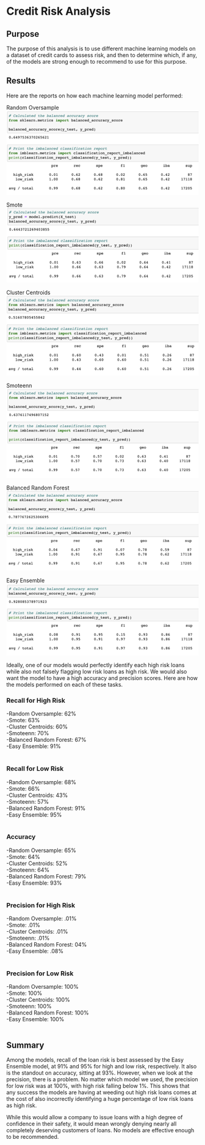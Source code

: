 # Credit Risk Analysis

## Purpose
The purpose of this analysis is to use different machine learning models on a dataset of credit cards to assess risk, and then to determine which, if any, of the models are strong enough to recommend to use for this purpose.

## Results

Here are the reports on how each machine learning model performed:

Random Oversample
![image](https://github.com/PirateSuit/Credit_Risk_Analysis/blob/main/images/random_oversample.png)

Smote
![image](https://github.com/PirateSuit/Credit_Risk_Analysis/blob/main/images/smote.png)

Cluster Centroids
![image](https://github.com/PirateSuit/Credit_Risk_Analysis/blob/main/images/cluster_centroids.png)

Smoteenn
![image](https://github.com/PirateSuit/Credit_Risk_Analysis/blob/main/images/smoteenn.png)

Balanced Random Forest
![image](https://github.com/PirateSuit/Credit_Risk_Analysis/blob/main/images/balanced_random_forest.png)

Easy Ensemble
![image](https://github.com/PirateSuit/Credit_Risk_Analysis/blob/main/images/easy_ensemble.png)

Ideally, one of our models would perfectly identify each high risk loans while also not falsely flagging low risk loans as high risk. We would also want the model to have a high accuracy and precision scores. Here are how the models performed on each of these tasks.

### Recall for High Risk
-Random Oversample: 62%<br>
-Smote: 63%<br>
-Cluster Centroids: 60%<br>
-Smoteenn: 70%<br>
-Balanced Random Forest: 67%<br>
-Easy Ensemble: 91%<br><br>

### Recall for Low Risk
-Random Oversample: 68%<br>
-Smote: 66%<br>
-Cluster Centroids: 43%<br>
-Smoteenn: 57%<br>
-Balanced Random Forest: 91%<br>
-Easy Ensemble: 95%<br><br>

### Accuracy
-Random Oversample: 65%<br>
-Smote: 64%<br>
-Cluster Centroids: 52%<br>
-Smoteenn: 64%<br>
-Balanced Random Forest: 79%<br>
-Easy Ensemble: 93%<br><br>

### Precision for High Risk
-Random Oversample: .01%<br>
-Smote: .01%<br>
-Cluster Centroids: .01%<br>
-Smoteenn: .01%<br>
-Balanced Random Forest: 04%<br>
-Easy Ensemble: .08%<br><br>

### Precision for Low Risk
-Random Oversample: 100%<br>
-Smote: 100%<br>
-Cluster Centroids: 100%<br>
-Smoteenn: 100%<br>
-Balanced Random Forest: 100%<br>
-Easy Ensemble: 100%<br><br>


## Summary

Among the models, recall of the loan risk is best assessed by the Easy Ensemble model, at 91% and 95% for high and low risk, respectively. It also is the standout on accuracy, sitting at 93%. However, when we look at the precision, there is a problem. No matter which model we used, the precision for low risk was at 100%, with high risk falling below 1%. This shows that any success the models are having at weeding out high risk loans comes at the cost of also incorrectly identifying a huge percentage of low risk loans as high risk. 

While this would allow a company to issue loans with a high degree of confidence in their safety, it would mean wrongly denying nearly all completely deserving customers of loans. No models are effective enough to be recommended.
